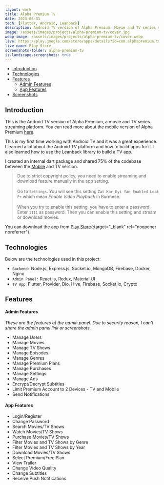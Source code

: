 ```yaml
---
layout: work
title: Alpha Premium TV
date: 2023-06-31 
tech: [Flutter, Android, Leanback]
description: Android TV version of Alpha Premium, Movie and TV series streaming platform.
image: /assets/images/projects/alpha-premium-tv/cover.jpg
webp-image: /assets/images/projects/alpha-premium-tv/cover.webp
live: https://play.google.com/store/apps/details?id=com.alphapremium.tv
live-name: Play Store
screenshots-folder: alpha-premium-tv
is-landscape-screenshots: true
---
```


- [Introduction](#introduction)
- [Technologies](#technologies)
- [Features](#features)
    - [Admin Features](#admin-features)
    - [App Features](#app-features)
- [Screenshots](#screenshots)

## Introduction

This is the Android TV version of Alpha Premium, a movie and TV series streaming platform.
You can read more about the mobile version of Alpha Premium [here](/works/alpha-premium).

This is my first time working with Android TV and it was a great experience. 
I learned a lot about the Android TV platform and how to build apps for it. 
I also learned how to use the Leanback library to build a TV app. 

I created an internal dart package and shared 75% of the codebase between the [Mobile](/works/alpha-premium) and TV version.

> Due to strict copyright policy, you need to enable streaming and download feature manually in the app setting.
<br/><br/> 
Go to `Settings`. You will see this setting `Zat Kar Kyi Yan Enabled Loat Pr` which mean *Enable Video Playback* in Burmese.
<br/><br/> 
When you try to enable this setting, you have to enter a password.
Enter `1111` as password. Then you can enable this setting and stream or download movies.

You can download the app from [Play Store]({{page.live}}){:target="_blank" rel="noopener noreferrer"}.

## Technologies

Below are the technologies used in this project:

- `Backend:` Node.js, Express.js, Socket.io, MongoDB, Firebase, Docker, Nginx
- `Admin Panel:` React.js, Redux, Material UI
- `TV App`: Flutter, Provider, Dio, Hive, Firebase, Socket.io, Crypto

## Features

#### Admin Features

*These are the features of the admin panel. Due to security reason, I can't share the admin panel link or screenshots.*

- Manage Users
- Manage Movies
- Manage TV Shows
- Manage Episodes
- Manage Genres
- Manage Premium Plans
- Manage Purchases
- Manage Settings
- Manage Ads
- Encrypt/Decrypt Subtitles 
- Limit Premium Account to 2 Devices - TV and Mobile
- Send Notifications

#### App Features

- Login/Register
- Change Password
- Search Movies/TV Shows
- Watch Movies/TV Shows
- Purchase Movies/TV Shows
- Filter Movies and TV Shows by Genre
- Filter Movies and TV Shows by Year
- Download Movies/TV Shows
- Select Premium/Free Plan
- View Trailer
- Change Video Quality
- Change Subtitles
- Receive Push Notifications
